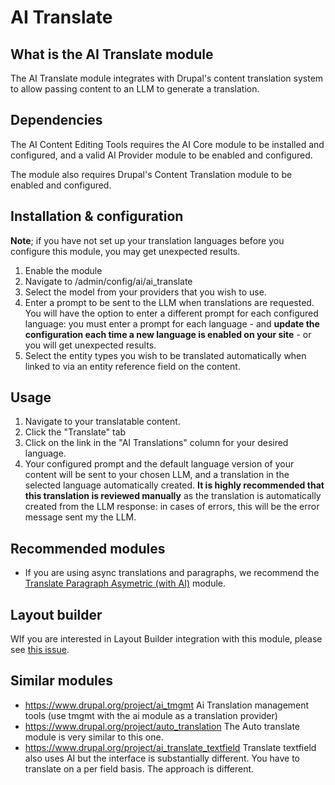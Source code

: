 # AI Translate
## What is the AI Translate module
The AI Translate module integrates with Drupal's content translation system to
allow passing content to an LLM to generate a translation.

## Dependencies
The AI Content Editing Tools requires the AI Core module to be installed and
configured, and a valid AI Provider module to be enabled and configured.

The module also requires Drupal's Content Translation module to be enabled and
configured.

## Installation & configuration
**Note**; if you have not set up your translation languages before you configure
this module, you may get unexpected results.
1. Enable the module
2. Navigate to /admin/config/ai/ai_translate
3. Select the model from your providers that you wish to use.
4. Enter a prompt to be sent to the LLM when translations are requested. You
   will have the option to enter a different prompt for each configured
   language: you must enter a prompt for each language - and **update the
   configuration each time a new language is enabled on your site** - or you 
   will get unexpected results.
5. Select the entity types you wish to be translated automatically when linked
   to via an entity reference field on the content.

## Usage
1. Navigate to your translatable content.
2. Click the "Translate" tab
3. Click on the link in the "AI Translations" column for your desired language.
4. Your configured prompt and the default language version of your content will
   be sent to your chosen LLM, and a translation in the selected language
   automatically created. **It is highly recommended that this translation is
   reviewed manually** as the translation is automatically created from the LLM
   response: in cases of errors, this will be the error message sent my the LLM.

## Recommended modules
- If you are using async translations and paragraphs, we recommend the
  [Translate Paragraph Asymetric (with AI)](https://www.drupal.org/project/ai_translate_paragraph_asymetric) module.

## Layout builder
WIf you are interested in Layout Builder integration with this module, please see [this issue](https://www.drupal.org/project/ai/issues/3467075).

## Similar modules
- https://www.drupal.org/project/ai_tmgmt Ai Translation management tools (use tmgmt with the ai module as a translation provider)
- https://www.drupal.org/project/auto_translation The Auto translate module is very similar to this one.
- https://www.drupal.org/project/ai_translate_textfield Translate textfield also uses AI but the interface is substantially different. You have to translate on a per field basis. The approach is different.
